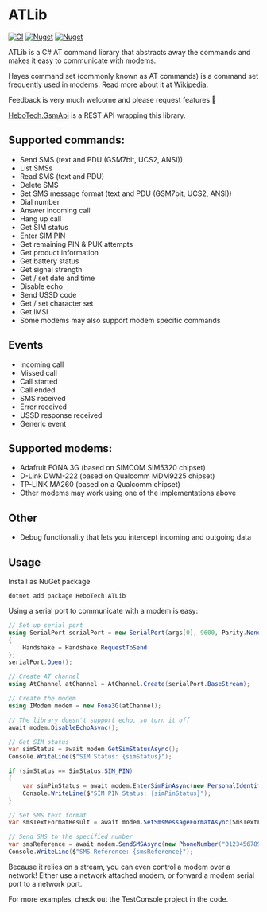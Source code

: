 # ATLib
[![CI](https://github.com/hbjorgo/ATLib/workflows/CI/badge.svg)](https://github.com/hbjorgo/ATLib)
[![Nuget](https://img.shields.io/nuget/v/hebotech.atlib)](https://www.nuget.org/packages/HeboTech.ATLib)
[![Nuget](https://img.shields.io/nuget/dt/HeboTech.ATLib)](https://www.nuget.org/packages/HeboTech.ATLib)

ATLib is a C# AT command library that abstracts away the commands and makes it easy to communicate with modems.

Hayes command set (commonly known as AT commands) is a command set frequently used in modems. Read more about it at [Wikipedia](https://en.wikipedia.org/wiki/Hayes_command_set).

Feedback is very much welcome and please request features 🙂

[HeboTech.GsmApi](https://github.com/hbjorgo/GsmApi) is a REST API wrapping this library.

## Supported commands:
- Send SMS (text and PDU (GSM7bit, UCS2, ANSI))
- List SMSs
- Read SMS (text and PDU)
- Delete SMS
- Set SMS message format (text and PDU (GSM7bit, UCS2, ANSI))
- Dial number
- Answer incoming call
- Hang up call
- Get SIM status
- Enter SIM PIN
- Get remaining PIN & PUK attempts
- Get product information
- Get battery status
- Get signal strength
- Get / set date and time
- Disable echo
- Send USSD code
- Get / set character set
- Get IMSI
- Some modems may also support modem specific commands

## Events
- Incoming call
- Missed call
- Call started
- Call ended
- SMS received
- Error received
- USSD response received
- Generic event

## Supported modems:
- Adafruit FONA 3G (based on SIMCOM SIM5320 chipset)
- D-Link DWM-222 (based on Qualcomm MDM9225 chipset)
- TP-LINK MA260 (based on a Qualcomm chipset)
- Other modems may work using one of the implementations above

## Other
- Debug functionality that lets you intercept incoming and outgoing data

## Usage
Install as NuGet package
```shell
dotnet add package HeboTech.ATLib
```

Using a serial port to communicate with a modem is easy:
```csharp
// Set up serial port
using SerialPort serialPort = new SerialPort(args[0], 9600, Parity.None, 8, StopBits.One)
{
    Handshake = Handshake.RequestToSend
};
serialPort.Open();

// Create AT channel
using AtChannel atChannel = AtChannel.Create(serialPort.BaseStream);

// Create the modem
using IModem modem = new Fona3G(atChannel);

// The library doesn't support echo, so turn it off
await modem.DisableEchoAsync();

// Get SIM status
var simStatus = await modem.GetSimStatusAsync();
Console.WriteLine($"SIM Status: {simStatus}");

if (simStatus == SimStatus.SIM_PIN)
{
    var simPinStatus = await modem.EnterSimPinAsync(new PersonalIdentificationNumber("<PIN>"));
    Console.WriteLine($"SIM PIN Status: {simPinStatus}");
}

// Set SMS text format
var smsTextFormatResult = await modem.SetSmsMessageFormatAsync(SmsTextFormat.Text);

// Send SMS to the specified number
var smsReference = await modem.SendSMSAsync(new PhoneNumber("0123456789"), "Hello ATLib!");
Console.WriteLine($"SMS Reference: {smsReference}");
```
Because it relies on a stream, you can even control a modem over a network! Either use a network attached modem, or forward a modem serial port to a network port.

For more examples, check out the TestConsole project in the code.
